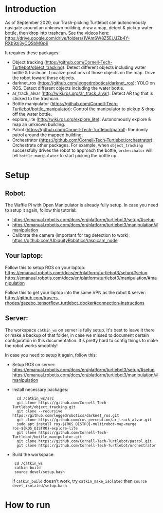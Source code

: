 # Introduction

As of September 2020, our Trash-picking Turtlebot can autonomously navigate around an unknown building, draw a map, detect & pickup water bottle, then drop into trashcan. See the videos here: https://drive.google.com/drive/folders/1VAmSW8Z5EUJZb4Y-RXb9zj3yCQSbMGp9

It requires these packages:
- Object tracking (https://github.com/Cornell-Tech-Turtlebot/object_tracking): Detect different objects including water bottle & trashcan. Localize positions of those objects on the map. Drive the robot toward those objects.
- darknet_ros (https://github.com/leggedrobotics/darknet_ros): YOLO on ROS. Detect different objects including the water bottle.
- ar_track_alvar (http://wiki.ros.org/ar_track_alvar): Detect AR tag that is sticked to the trashcan.
- Bottle manipulator (https://github.com/Cornell-Tech-Turtlebot/bottle_manipulator): Control the manipulator to pickup & drop off the water bottle.
- explore_lite (http://wiki.ros.org/explore_lite): Autonomously explore & map an unknown building.  
- Patrol (https://github.com/Cornell-Tech-Turtlebot/patrol): Randomly patrol around the mapped building.
- Orchestrator (https://github.com/Cornell-Tech-Turtlebot/orchestrator): Orchestrate other packages. For example, when `object_tracking` successfully drives the robot to approach the bottle, `orcheschator` will tell `bottle_manipulator` to start picking the bottle up.


# Setup

## Robot:
The Waffle Pi with Open Manipulator is already fully setup. In case you need to setup it again, follow this tutorial: 

- https://emanual.robotis.com/docs/en/platform/turtlebot3/setup/#setup
- https://emanual.robotis.com/docs/en/platform/turtlebot3/manipulation/#manipulation
- Calibrate the camera (important for tag detection to work): https://github.com/UbiquityRobotics/raspicam_node

## Your laptop:
Follow this to setup ROS on your laptop:
https://emanual.robotis.com/docs/en/platform/turtlebot3/setup/#setup
https://emanual.robotis.com/docs/en/platform/turtlebot3/manipulation/#manipulation

Follow this to get your laptop into the same VPN as the robot & server: 
https://github.com/travers-rhodes/gazebo_tensorflow_turtlebot_docker#connection-instructions

## Server:
The workspace `catkin_ws` on server is fully setup. It's best to leave it there or make a backup of that folder, in case we missed to document certain configuration in this documentation. It's pretty hard to config things to make the robot works smoothly!

In case you need to setup it again, follow this:

- Setup ROS on server:
        https://emanual.robotis.com/docs/en/platform/turtlebot3/setup/#setup
        https://emanual.robotis.com/docs/en/platform/turtlebot3/manipulation/#manipulation

- Install necessary packages:

        cd /catkin_ws/src
        git clone https://github.com/Cornell-Tech-Turtlebot/object_tracking.git
        git clone --recursive https://github.com/leggedrobotics/darknet_ros.git
        git clone https://github.com/ros-perception/ar_track_alvar.git
        sudo apt install ros-${ROS_DISTRO}-multirobot-map-merge ros-${ROS_DISTRO}-explore-lite
        git clone https://github.com/Cornell-Tech-Turtlebot/bottle_manipulator.git
        git clone https://github.com/Cornell-Tech-Turtlebot/patrol.git
        git clone https://github.com/Cornell-Tech-Turtlebot/orchestrator
        
 - Build the workspace:
 
        cd /catkin_ws
        catkin build
        source devel/setup.bash

   If `catkin_build` doesn't work, try `catkin_make_isolated` then `source devel_isolated/setup.bash`
   

# How to run










